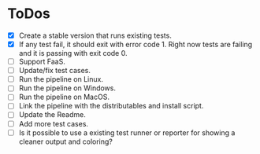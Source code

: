 # ToDos

- [x] Create a stable version that runs existing tests.
- [x] If any test fail, it should exit with error code 1. Right now tests are failing and it is passing with exit code 0.
- [ ] Support FaaS.
- [ ] Update/fix test cases.
- [ ] Run the pipeline on Linux.
- [ ] Run the pipeline on Windows.
- [ ] Run the pipeline on MacOS.
- [ ] Link the pipeline with the distributables and install script.
- [ ] Update the Readme.
- [ ] Add more test cases.
- [ ] Is it possible to use a existing test runner or reporter for showing a cleaner output and coloring?
